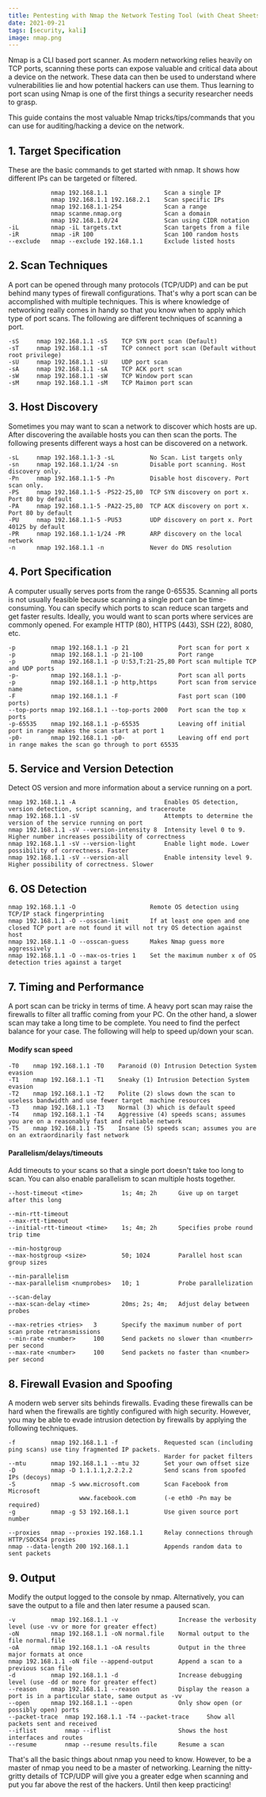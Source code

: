 ```yaml
---
title: Pentesting with Nmap the Network Testing Tool (with Cheat Sheets)
date: 2021-09-21
tags: [security, kali]
image: nmap.png
---
```


Nmap is a CLI based port scanner. As modern networking relies heavily on TCP ports, scanning these ports can expose valuable and critical data about a device on the network. These data can then be used to understand where vulnerabilities lie and how potential hackers can use them. Thus learning to port scan using Nmap is one of the first things a security researcher needs to grasp.

This guide contains the most valuable Nmap tricks/tips/commands that you can use for auditing/hacking a device on the network.

## 1. Target Specification

These are the basic commands to get started with nmap. It shows how different IPs can be targeted or filtered.

```text
            nmap 192.168.1.1                Scan a single IP
            nmap 192.168.1.1 192.168.2.1    Scan specific IPs
            nmap 192.168.1.1-254            Scan a range
            nmap scanme.nmap.org            Scan a domain
            nmap 192.168.1.0/24             Scan using CIDR notation
-iL         nmap -iL targets.txt            Scan targets from a file
-iR         nmap -iR 100                    Scan 100 random hosts
--exclude   nmap --exclude 192.168.1.1      Exclude listed hosts
```

## 2. Scan Techniques

A port can be opened through many protocols (TCP/UDP) and can be put behind many types of firewall configurations. That's why a port scan can be accomplished with multiple techniques. This is where knowledge of networking really comes in handy so that you know when to apply which type of port scans. The following are different techniques of scanning a port.

```text
-sS     nmap 192.168.1.1 -sS    TCP SYN port scan (Default)
-sT     nmap 192.168.1.1 -sT    TCP connect port scan (Default without root privilege)
-sU     nmap 192.168.1.1 -sU    UDP port scan
-sA     nmap 192.168.1.1 -sA    TCP ACK port scan
-sW     nmap 192.168.1.1 -sW    TCP Window port scan
-sM     nmap 192.168.1.1 -sM    TCP Maimon port scan
```

## 3. Host Discovery

Sometimes you may want to scan a network to discover which hosts are up. After discovering the available hosts you can then scan the ports. The following presents different ways a host can be discovered on a network.

```text
-sL     nmap 192.168.1.1-3 -sL          No Scan. List targets only
-sn     nmap 192.168.1.1/24 -sn         Disable port scanning. Host discovery only.
-Pn     nmap 192.168.1.1-5 -Pn          Disable host discovery. Port scan only.
-PS     nmap 192.168.1.1-5 -PS22-25,80  TCP SYN discovery on port x. Port 80 by default
-PA     nmap 192.168.1.1-5 -PA22-25,80  TCP ACK discovery on port x. Port 80 by default
-PU     nmap 192.168.1.1-5 -PU53        UDP discovery on port x. Port 40125 by default
-PR     nmap 192.168.1.1-1/24 -PR       ARP discovery on the local network
-n      nmap 192.168.1.1 -n             Never do DNS resolution
```

## 4. Port Specification

A computer usually serves ports from the range 0-65535. Scanning all ports is not usually feasible because scanning a single port can be time-consuming. You can specify which ports to scan reduce scan targets and get faster results. Ideally, you would want to scan ports where services are commonly opened. For example HTTP (80), HTTPS (443), SSH (22), 8080, etc.

```text
-p          nmap 192.168.1.1 -p 21              Port scan for port x
-p          nmap 192.168.1.1 -p 21-100          Port range
-p          nmap 192.168.1.1 -p U:53,T:21-25,80 Port scan multiple TCP and UDP ports
-p-         nmap 192.168.1.1 -p-                Port scan all ports
-p          nmap 192.168.1.1 -p http,https      Port scan from service name
-F          nmap 192.168.1.1 -F                 Fast port scan (100 ports)
--top-ports nmap 192.168.1.1 --top-ports 2000   Port scan the top x ports
-p-65535    nmap 192.168.1.1 -p-65535           Leaving off initial port in range makes the scan start at port 1
-p0-        nmap 192.168.1.1 -p0-               Leaving off end port in range makes the scan go through to port 65535
```

## 5. Service and Version Detection

Detect OS version and more information about a service running on a port.

```text
nmap 192.168.1.1 -A                         Enables OS detection, version detection, script scanning, and traceroute
nmap 192.168.1.1 -sV                        Attempts to determine the version of the service running on port
nmap 192.168.1.1 -sV --version-intensity 8  Intensity level 0 to 9. Higher number increases possibility of correctness
nmap 192.168.1.1 -sV --version-light        Enable light mode. Lower possibility of correctness. Faster
nmap 192.168.1.1 -sV --version-all          Enable intensity level 9. Higher possibility of correctness. Slower
```

## 6. OS Detection

```text
nmap 192.168.1.1 -O                     Remote OS detection using TCP/IP stack fingerprinting
nmap 192.168.1.1 -O --osscan-limit      If at least one open and one closed TCP port are not found it will not try OS detection against host
nmap 192.168.1.1 -O --osscan-guess      Makes Nmap guess more aggressively
nmap 192.168.1.1 -O --max-os-tries 1    Set the maximum number x of OS  detection tries against a target
```

## 7. Timing and Performance

A port scan can be tricky in terms of time. A heavy port scan may raise the firewalls to filter all traffic coming from your PC. On the other hand, a slower scan may take a long time to be complete. You need to find the perfect balance for your case. The following will help to speed up/down your scan.

#### Modify scan speed

```text
-T0    nmap 192.168.1.1 -T0    Paranoid (0) Intrusion Detection System evasion
-T1    nmap 192.168.1.1 -T1    Sneaky (1) Intrusion Detection System evasion
-T2    nmap 192.168.1.1 -T2    Polite (2) slows down the scan to useless bandwidth and use fewer target  machine resources
-T3    nmap 192.168.1.1 -T3    Normal (3) which is default speed
-T4    nmap 192.168.1.1 -T4    Aggressive (4) speeds scans; assumes you are on a reasonably fast and reliable network
-T5    nmap 192.168.1.1 -T5    Insane (5) speeds scan; assumes you are on an extraordinarily fast network
```

#### Parallelism/delays/timeouts

Add timeouts to your scans so that a single port doesn't take too long to scan. You can also enable parallelism to scan multiple hosts together.

```text
--host-timeout <time>           1s; 4m; 2h      Give up on target after this long

--min-rtt-timeout
--max-rtt-timeout
--initial-rtt-timeout <time>    1s; 4m; 2h      Specifies probe round trip time

--min-hostgroup
--max-hostgroup <size>          50; 1024        Parallel host scan group sizes

--min-parallelism
--max-parallelism <numprobes>   10; 1           Probe parallelization

--scan-delay
--max-scan-delay <time>         20ms; 2s; 4m;   Adjust delay between probes

--max-retries <tries>   3       Specify the maximum number of port scan probe retransmissions
--min-rate <number>     100     Send packets no slower than <numberr> per second
--max-rate <number>     100     Send packets no faster than <number> per second
```

## 8. Firewall Evasion and Spoofing

A modern web server sits behinds firewalls. Evading these firewalls can be hard when the firewalls are tightly configured with high security. However, you may be able to evade intrusion detection by firewalls by applying the following techniques.

```text
-f          nmap 192.168.1.1 -f             Requested scan (including ping scans) use tiny fragmented IP packets.
                                            Harder for packet filters
--mtu       nmap 192.168.1.1 --mtu 32       Set your own offset size
-D          nmap -D 1.1.1.1,2.2.2.2         Send scans from spoofed IPs (decoys)
-S          nmap -S www.microsoft.com       Scan Facebook from Microsoft 
                    www.facebook.com        (-e eth0 -Pn may be required)
-g          nmap -g 53 192.168.1.1          Use given source port number

--proxies   nmap --proxies 192.168.1.1      Relay connections through HTTP/SOCKS4 proxies
nmap --data-length 200 192.168.1.1          Appends random data to sent packets
```

## 9. Output

Modify the output logged to the console by nmap. Alternatively, you can save the output to a file and then later resume a paused scan.

```text
-v          nmap 192.168.1.1 -v                 Increase the verbosity level (use -vv or more for greater effect)
-oN         nmap 192.168.1.1 -oN normal.file    Normal output to the file normal.file
-oA         nmap 192.168.1.1 -oA results        Output in the three major formats at once
nmap 192.168.1.1 -oN file --append-output       Append a scan to a previous scan file
-d          nmap 192.168.1.1 -d                 Increase debugging level (use -dd or more for greater effect)
--reason    nmap 192.168.1.1 --reason           Display the reason a port is in a particular state, same output as -vv
--open      nmap 192.168.1.1 --open             Only show open (or possibly open) ports
--packet-trace  nmap 192.168.1.1 -T4 --packet-trace     Show all packets sent and received
--iflist        nmap --iflist                   Shows the host interfaces and routes
--resume        nmap --resume results.file      Resume a scan
```

That's all the basic things about nmap you need to know. However, to be a master of nmap you need to be a master of networking. Learning the nitty-gritty details of TCP/UDP will give you a greater edge when scanning and put you far above the rest of the hackers. Until then keep practicing!